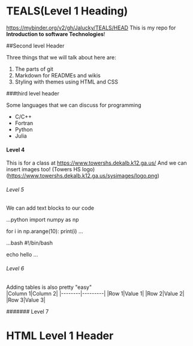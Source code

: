   # TEALS(Level 1 Heading)
https://mybinder.org/v2/gh/Jalucky/TEALS/HEAD
  This is my repo for **Introduction to software Technologies**! 
  
  ##Second level Header

  Three things that we will talk about here are: 
  1. The parts of git 
  2. Markdown for READMEs and wikis 
  3. Styling with themes using HTML and CSS

  ###third level header
  
  Some languages that we can discuss for programming 
  - C/C++
  - Fortran
  - Python 
  - Julia 

  #### Level 4 

  This is for a class at https://www.towershs.dekalb.k12.ga.us/
   And we can insert images too! (Towers HS logo) (https://www.towershs.dekalb.k12.ga.us/sysimages/logo.png)
  ###### Level 5 
  We can add text blocks to our code 

  ...python
  import numpy as np

  for i in np.arange(10):
       print(i) 
  ...


 ...bash
  #!/bin/bash

  echo hello
  ...

  ###### Level 6 
  
  Adding tables is also pretty "easy"  
  |Column 1|Column 2| 
  |--------|---------|
  |Row 1|Value 1|
  |Row 2|Value 2| 
  |Row 3|Value 3|

  ####### Level 7 

  <H1>HTML  Level 1 Header</H1>
